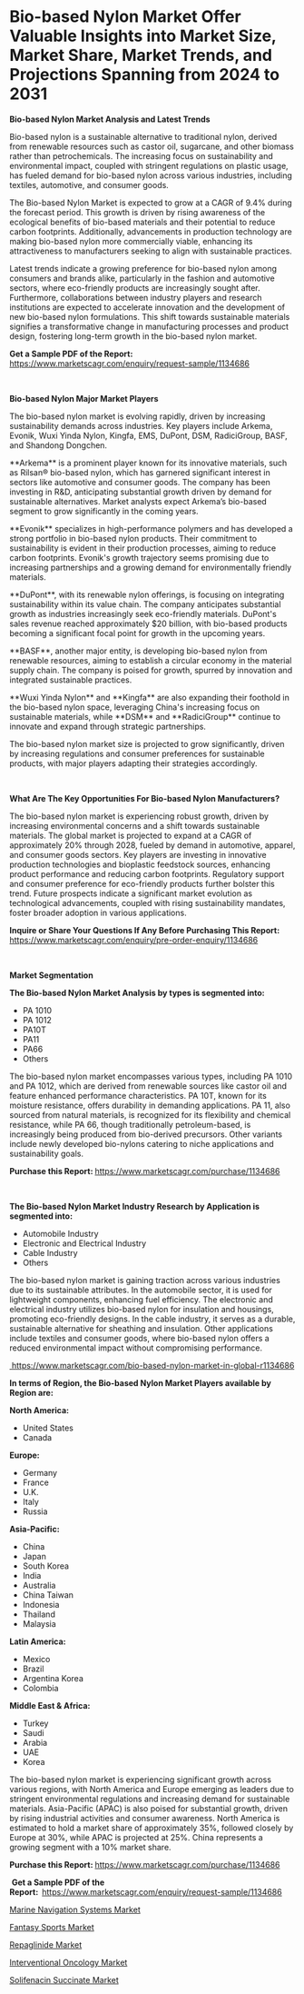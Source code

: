 <p><h1>Bio-based Nylon Market Offer Valuable Insights into Market Size, Market Share, Market Trends, and Projections Spanning from 2024 to 2031</h1></p><p><strong>Bio-based Nylon Market Analysis and Latest Trends</strong></p>
<p><p>Bio-based nylon is a sustainable alternative to traditional nylon, derived from renewable resources such as castor oil, sugarcane, and other biomass rather than petrochemicals. The increasing focus on sustainability and environmental impact, coupled with stringent regulations on plastic usage, has fueled demand for bio-based nylon across various industries, including textiles, automotive, and consumer goods.</p><p>The Bio-based Nylon Market is expected to grow at a CAGR of 9.4% during the forecast period. This growth is driven by rising awareness of the ecological benefits of bio-based materials and their potential to reduce carbon footprints. Additionally, advancements in production technology are making bio-based nylon more commercially viable, enhancing its attractiveness to manufacturers seeking to align with sustainable practices.</p><p>Latest trends indicate a growing preference for bio-based nylon among consumers and brands alike, particularly in the fashion and automotive sectors, where eco-friendly products are increasingly sought after. Furthermore, collaborations between industry players and research institutions are expected to accelerate innovation and the development of new bio-based nylon formulations. This shift towards sustainable materials signifies a transformative change in manufacturing processes and product design, fostering long-term growth in the bio-based nylon market.</p></p>
<p><strong>Get a Sample PDF of the Report:&nbsp;</strong> <a href="https://www.marketscagr.com/enquiry/request-sample/1134686?utm_campaign=1267&utm_medium=2&utm_source=Github&utm_content=ia&utm_term=08102024&utm_id=bio-based-nylon">https://www.marketscagr.com/enquiry/request-sample/1134686</a></p>
<p>&nbsp;</p>
<p><strong>Bio-based Nylon Major Market Players</strong></p>
<p><p>The bio-based nylon market is evolving rapidly, driven by increasing sustainability demands across industries. Key players include Arkema, Evonik, Wuxi Yinda Nylon, Kingfa, EMS, DuPont, DSM, RadiciGroup, BASF, and Shandong Dongchen.</p><p>**Arkema** is a prominent player known for its innovative materials, such as Rilsan® bio-based nylon, which has garnered significant interest in sectors like automotive and consumer goods. The company has been investing in R&D, anticipating substantial growth driven by demand for sustainable alternatives. Market analysts expect Arkema’s bio-based segment to grow significantly in the coming years.</p><p>**Evonik** specializes in high-performance polymers and has developed a strong portfolio in bio-based nylon products. Their commitment to sustainability is evident in their production processes, aiming to reduce carbon footprints. Evonik's growth trajectory seems promising due to increasing partnerships and a growing demand for environmentally friendly materials.</p><p>**DuPont**, with its renewable nylon offerings, is focusing on integrating sustainability within its value chain. The company anticipates substantial growth as industries increasingly seek eco-friendly materials. DuPont's sales revenue reached approximately $20 billion, with bio-based products becoming a significant focal point for growth in the upcoming years.</p><p>**BASF**, another major entity, is developing bio-based nylon from renewable resources, aiming to establish a circular economy in the material supply chain. The company is poised for growth, spurred by innovation and integrated sustainable practices.</p><p>**Wuxi Yinda Nylon** and **Kingfa** are also expanding their foothold in the bio-based nylon space, leveraging China's increasing focus on sustainable materials, while **DSM** and **RadiciGroup** continue to innovate and expand through strategic partnerships.</p><p>The bio-based nylon market size is projected to grow significantly, driven by increasing regulations and consumer preferences for sustainable products, with major players adapting their strategies accordingly.</p></p>
<p>&nbsp;</p>
<p><strong>What Are The Key Opportunities For Bio-based Nylon Manufacturers?</strong></p>
<p><p>The bio-based nylon market is experiencing robust growth, driven by increasing environmental concerns and a shift towards sustainable materials. The global market is projected to expand at a CAGR of approximately 20% through 2028, fueled by demand in automotive, apparel, and consumer goods sectors. Key players are investing in innovative production technologies and bioplastic feedstock sources, enhancing product performance and reducing carbon footprints. Regulatory support and consumer preference for eco-friendly products further bolster this trend. Future prospects indicate a significant market evolution as technological advancements, coupled with rising sustainability mandates, foster broader adoption in various applications.</p></p>
<p><strong>Inquire or Share Your Questions If Any Before Purchasing This Report:</strong> <a href="https://www.marketscagr.com/enquiry/pre-order-enquiry/1134686?utm_campaign=1267&utm_medium=2&utm_source=Github&utm_content=ia&utm_term=08102024&utm_id=bio-based-nylon">https://www.marketscagr.com/enquiry/pre-order-enquiry/1134686</a></p>
<p>&nbsp;</p>
<p><strong>Market Segmentation</strong></p>
<p><strong>The Bio-based Nylon Market Analysis by types is segmented into:</strong></p>
<p><ul><li>PA 1010</li><li>PA 1012</li><li>PA10T</li><li>PA11</li><li>PA66</li><li>Others</li></ul></p>
<p><p>The bio-based nylon market encompasses various types, including PA 1010 and PA 1012, which are derived from renewable sources like castor oil and feature enhanced performance characteristics. PA 10T, known for its moisture resistance, offers durability in demanding applications. PA 11, also sourced from natural materials, is recognized for its flexibility and chemical resistance, while PA 66, though traditionally petroleum-based, is increasingly being produced from bio-derived precursors. Other variants include newly developed bio-nylons catering to niche applications and sustainability goals.</p></p>
<p><strong>Purchase this Report:&nbsp;</strong><a href="https://www.marketscagr.com/purchase/1134686?utm_campaign=1267&utm_medium=2&utm_source=Github&utm_content=ia&utm_term=08102024&utm_id=bio-based-nylon">https://www.marketscagr.com/purchase/1134686</a></p>
<p>&nbsp;</p>
<p><strong>The Bio-based Nylon Market Industry Research by Application is segmented into:</strong></p>
<p><ul><li>Automobile Industry</li><li>Electronic and Electrical Industry</li><li>Cable Industry</li><li>Others</li></ul></p>
<p><p>The bio-based nylon market is gaining traction across various industries due to its sustainable attributes. In the automobile sector, it is used for lightweight components, enhancing fuel efficiency. The electronic and electrical industry utilizes bio-based nylon for insulation and housings, promoting eco-friendly designs. In the cable industry, it serves as a durable, sustainable alternative for sheathing and insulation. Other applications include textiles and consumer goods, where bio-based nylon offers a reduced environmental impact without compromising performance.</p></p>
<p><a href="https://www.marketscagr.com/bio-based-nylon-market-in-global-r1134686?utm_campaign=1267&utm_medium=2&utm_source=Github&utm_content=ia&utm_term=08102024&utm_id=bio-based-nylon">&nbsp;https://www.marketscagr.com/bio-based-nylon-market-in-global-r1134686</a></p>
<p><strong>In terms of Region, the Bio-based Nylon Market Players available by Region are:</strong></p>
<p>
    <p> <strong> North America: </strong>
        <ul>
            <li>United States</li>
            <li>Canada</li>
        </ul>
        </p> 
    <p> <strong> Europe: </strong>
        <ul>
            <li>Germany</li>
            <li>France</li>
            <li>U.K.</li>
            <li>Italy</li>
            <li>Russia</li>
        </ul>
        </p> 
    <p> <strong> Asia-Pacific: </strong>
        <ul>
            <li>China</li>
            <li>Japan</li>
            <li>South Korea</li>
            <li>India</li>
            <li>Australia</li>
            <li>China Taiwan</li>
            <li>Indonesia</li>
            <li>Thailand</li>
            <li>Malaysia</li>
        </ul>
        </p> 
    <p> <strong> Latin America: </strong>
        <ul>
            <li>Mexico</li>
            <li>Brazil</li>
            <li>Argentina Korea</li>
            <li>Colombia</li>
        </ul>
        </p> 
    <p> <strong> Middle East & Africa: </strong>
        <ul>
            <li>Turkey</li>
            <li>Saudi</li>
            <li>Arabia</li>
            <li>UAE</li>
            <li>Korea</li>
        </ul>
    </p>
    </p>
<p><p>The bio-based nylon market is experiencing significant growth across various regions, with North America and Europe emerging as leaders due to stringent environmental regulations and increasing demand for sustainable materials. Asia-Pacific (APAC) is also poised for substantial growth, driven by rising industrial activities and consumer awareness. North America is estimated to hold a market share of approximately 35%, followed closely by Europe at 30%, while APAC is projected at 25%. China represents a growing segment with a 10% market share.</p></p>
<p><strong>Purchase this Report: </strong><a href="https://www.marketscagr.com/purchase/1134686?utm_campaign=1267&utm_medium=2&utm_source=Github&utm_content=ia&utm_term=08102024&utm_id=bio-based-nylon">https://www.marketscagr.com/purchase/1134686</a></p>
<p>&nbsp;<strong>Get a Sample PDF of the Report:&nbsp;&nbsp;</strong><a href="https://www.marketscagr.com/enquiry/request-sample/1134686?utm_campaign=1267&utm_medium=2&utm_source=Github&utm_content=ia&utm_term=08102024&utm_id=bio-based-nylon">https://www.marketscagr.com/enquiry/request-sample/1134686</a></p>
<p><strong></strong></p>
<p><p><a href="https://www.linkedin.com/pulse/marine-navigation-systems-market-outlook-forecast-from-2024-nyxme?utm_campaign=1267&utm_medium=2&utm_source=Github&utm_content=ia&utm_term=08102024&utm_id=bio-based-nylon">Marine Navigation Systems Market</a></p><p><a href="https://www.linkedin.com/pulse/comprehensive-fantasy-sports-market-report-regional-analysis-ym4af?utm_campaign=1267&utm_medium=2&utm_source=Github&utm_content=ia&utm_term=08102024&utm_id=bio-based-nylon">Fantasy Sports Market</a></p><p><a href="https://www.linkedin.com/pulse/repaglinide-market-growth-outlook-from-2024-2031-projecting-zxwgf?utm_campaign=1267&utm_medium=2&utm_source=Github&utm_content=ia&utm_term=08102024&utm_id=bio-based-nylon">Repaglinide Market</a></p><p><a href="https://www.linkedin.com/pulse/interventional-oncology-market-evolution-global-trends-regional-tovve?utm_campaign=1267&utm_medium=2&utm_source=Github&utm_content=ia&utm_term=08102024&utm_id=bio-based-nylon">Interventional Oncology Market</a></p><p><a href="https://www.linkedin.com/pulse/global-solifenacin-succinate-industry-analysis-report-4urmf?utm_campaign=1267&utm_medium=2&utm_source=Github&utm_content=ia&utm_term=08102024&utm_id=bio-based-nylon">Solifenacin Succinate Market</a></p></p>
